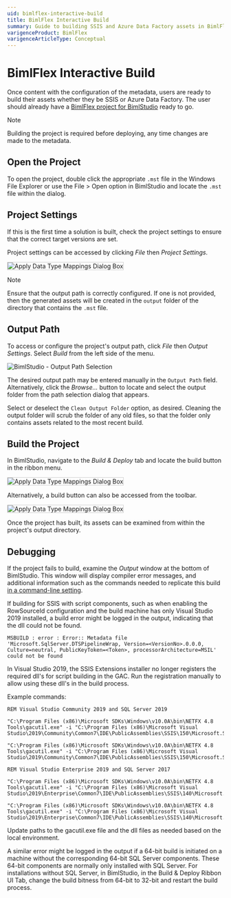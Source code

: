 ```yaml
---
uid: bimlflex-interactive-build
title: BimlFlex Interactive Build
summary: Guide to building SSIS and Azure Data Factory assets in BimlFlex
varigenceProduct: BimlFlex
varigenceArticleType: Conceptual
---
```

# BimlFlex Interactive Build

Once content with the configuration of the metadata, users are ready to build their assets whether they be SSIS or Azure Data Factory. The user should already have a [BimlFlex project for BimlStudio](xref:bimlflex-setup-bimlstudio-project) ready to go.

>[!NOTE]
> Building the project is required before deploying, any time changes are made to the metadata.

## Open the Project

To open the project, double click the appropriate `.mst` file in the Windows File Explorer or use the File > Open option in BimlStudio and locate the `.mst` file within the dialog.

## Project Settings

If this is the first time a solution is built, check the project settings to ensure that the correct target versions are set.

Project settings can be accessed by clicking *File* then *Project Settings*. 

<img 
    src="images/targetversionsettings.png" 
    style="border: 1px solid #CCC;" 
    title="Apply Data Type Mappings Dialog Box" 
/>

>[!NOTE]
> Ensure that the output path is correctly configured. If one is not provided, then the generated assets will be created in the `output` folder of the directory that contains the `.mst` file.

## Output Path

To access or configure the project's output path, click *File* then *Output Settings*. Select *Build* from the left side of the menu.

![BimlStudio - Output Path Selection](images/bs-build-output-path.png "BimlStudio - Output Path Selection")

The desired output path may be entered manually in the `Output Path` field.
Alternatively, click the *Browse...* button to locate and select the output folder from the path selection dialog that appears.

Select or deselect the `Clean Output Folder` option, as desired.
Cleaning the output folder will scrub the folder of any old files, so that the folder only contains assets related to the most recent build.

## Build the Project

In BimlStudio, navigate to the *Build & Deploy* tab and locate the build button in the ribbon menu.

<img 
    src="images/mainbuild.png"
    style="border: 1px solid #CCC;"
    title="Apply Data Type Mappings Dialog Box"
/>

Alternatively, a build button can also be accessed from the toolbar.

<img 
    src="images/toolbarbuild.png"
    style="border: 1px solid #CCC;"
    title="Apply Data Type Mappings Dialog Box"
/>

Once the project has built, its assets can be examined from within the project's output directory.

## Debugging

If the project fails to build, examine the *Output* window at the bottom of BimlStudio.
This window will display compiler error messages, and additional information such as the commands needed to replicate this build [in a command-line setting](xref:bimlflex-command-line-build).

If building for SSIS with script components, such as when enabling the RowSourceId configuration and the build machine has only Visual Studio 2019 installed, a build error might be logged in the output, indicating that the dll could not be found.

`MSBUILD : error : Error:: Metadata file 'Microsoft.SqlServer.DTSPipelineWrap, Version=<VersionNo>.0.0.0, Culture=neutral, PublicKeyToken=<Token>, processorArchitecture=MSIL' could not be found`

In Visual Studio 2019, the SSIS Extensions installer no longer registers the required dll's for script building in the GAC. Run the registration manually to allow using these dll's in the build process. 

Example commands:

```dos
REM Visual Studio Community 2019 and SQL Server 2019

"C:\Program Files (x86)\Microsoft SDKs\Windows\v10.0A\bin\NETFX 4.8 Tools\gacutil.exe" -i "C:\Program Files (x86)\Microsoft Visual Studio\2019\Community\Common7\IDE\PublicAssemblies\SSIS\150\Microsoft.SqlServer.ManagedDTS.dll"

"C:\Program Files (x86)\Microsoft SDKs\Windows\v10.0A\bin\NETFX 4.8 Tools\gacutil.exe" -i "C:\Program Files (x86)\Microsoft Visual Studio\2019\Community\Common7\IDE\PublicAssemblies\SSIS\150\Microsoft.SqlServer.ScriptTask.dll"

REM Visual Studio Enterprise 2019 and SQL Server 2017

"C:\Program Files (x86)\Microsoft SDKs\Windows\v10.0A\bin\NETFX 4.8 Tools\gacutil.exe" -i "C:\Program Files (x86)\Microsoft Visual Studio\2019\Enterprise\Common7\IDE\PublicAssemblies\SSIS\140\Microsoft.SqlServer.ManagedDTS.dll"

"C:\Program Files (x86)\Microsoft SDKs\Windows\v10.0A\bin\NETFX 4.8 Tools\gacutil.exe" -i "C:\Program Files (x86)\Microsoft Visual Studio\2019\Enterprise\Common7\IDE\PublicAssemblies\SSIS\140\Microsoft.SqlServer.ScriptTask.dll"
```

Update paths to the gacutil.exe file and the dll files as needed based on the local environment.

A similar error might be logged in the output if a 64-bit build is initiated on a machine without the corresponding 64-bit SQL Server components. These 64-bit components are normally only installed with SQL Server. For installations without SQL Server, in BimlStudio, in the Build & Deploy Ribbon UI Tab, change the build bitness from 64-bit to 32-bit and restart the build process.
